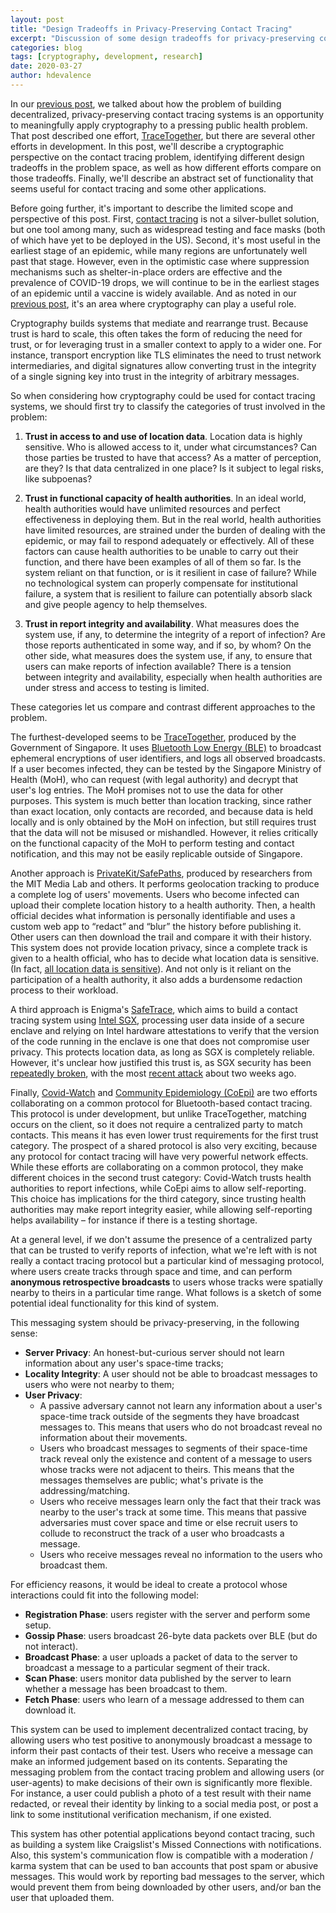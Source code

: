 ```yaml
---
layout: post
title: "Design Tradeoffs in Privacy-Preserving Contact Tracing"
excerpt: "Discussion of some design tradeoffs for privacy-preserving contact tracing protocols."
categories: blog
tags: [cryptography, development, research]
date: 2020-03-27
author: hdevalence
---
```


In our [previous post][post], we talked about how the problem of building
decentralized, privacy-preserving contact tracing systems is an opportunity to
meaningfully apply cryptography to a pressing public health problem.  That post
described one effort, [TraceTogether], but there are several other efforts in
development.  In this post, we'll describe a cryptographic perspective on the
contact tracing problem, identifying different design tradeoffs in the problem
space, as well as how different efforts compare on those tradeoffs.  Finally,
we'll describe an abstract set of functionality that seems useful for contact
tracing and some other applications.

Before going further, it's important to describe the limited scope and
perspective of this post.  First, [contact tracing][tracing-wiki] is not a
silver-bullet solution, but one tool among many, such as widespread testing and
face masks (both of which have yet to be deployed in the US).  Second, it's
most useful in the earliest stage of an epidemic, while many regions are
unfortunately well past that stage.  However, even in the optimistic case where
suppression mechanisms such as shelter-in-place orders are effective and the
prevalence of COVID-19 drops, we will continue to be in the earliest stages of
an epidemic until a vaccine is widely available.  And as noted in our [previous
post][post], it's an area where cryptography can play a useful role.

Cryptography builds systems that mediate and rearrange trust.  Because trust is
hard to scale, this often takes the form of reducing the need for trust, or for
leveraging trust in a smaller context to apply to a wider one.  For instance,
transport encryption like TLS eliminates the need to trust network
intermediaries, and digital signatures allow converting trust in the integrity
of a single signing key into trust in the integrity of arbitrary messages.

So when considering how cryptography could be used for contact tracing systems,
we should first try to classify the categories of trust involved in the problem:

1.  **Trust in access to and use of location data**.  Location data is highly
    sensitive.  Who is allowed access to it, under what circumstances?  Can
those parties be trusted to have that access?  As a matter of perception, are
they?  Is that data centralized in one place?  Is it subject to legal risks,
like subpoenas?

2.  **Trust in functional capacity of health authorities**.  In an ideal world,
    health authorities would have unlimited resources and perfect effectiveness
in deploying them.  But in the real world, health authorities have limited
resources, are strained under the burden of dealing with the epidemic, or may
fail to respond adequately or effectively.  All of these factors can cause
health authorities to be unable to carry out their function, and there have
been examples of all of them so far.  Is the system reliant on that function,
or is it resilient in case of failure?  While no technological system can
properly compensate for institutional failure, a system that is resilient to
failure can potentially absorb slack and give people agency to help themselves.  

3.  **Trust in report integrity and availability**.  What measures does the
    system use, if any, to determine the integrity of a report of infection?
Are those reports authenticated in some way, and if so, by whom?  On the other
side, what measures does the system use, if any, to ensure that users can make
reports of infection available?  There is a tension between integrity and
availability, especially when health authorities are under stress and access to
testing is limited.

These categories let us compare and contrast different approaches to the
problem.  

The furthest-developed seems to be [TraceTogether], produced by the Government
of Singapore.  It uses [Bluetooth Low Energy (BLE)][ble] to broadcast ephemeral
encryptions of user identifiers, and logs all observed broadcasts.  If a user
becomes infected, they can be tested by the Singapore Ministry of Health (MoH),
who can request (with legal authority) and decrypt that user's log entries.
The MoH promises not to use the data for other purposes.  This system is much
better than location tracking, since rather than exact location, only
contacts are recorded, and because data is held locally and is only obtained
by the MoH on infection, but still requires trust that the data will not be
misused or mishandled.  However, it relies critically on the functional
capacity of the MoH to perform testing and contact notification, and this may
not be easily replicable outside of Singapore.

Another approach is [PrivateKit/SafePaths][pk_sp], produced by researchers from
the MIT Media Lab and others.  It performs geolocation tracking to produce a
complete log of users' movements.  Users who become infected can upload their
complete location history to a health authority.  Then, a health official
decides what information is personally identifiable and uses a custom web app
to “redact” and “blur” the history before publishing it.  Other users can then
download the trail and compare it with their history.  This system does not
provide location privacy, since a complete track is given to a health official,
who has to decide what location data is sensitive.  (In fact, [all location
data is sensitive][sensitive]).  And not only is it reliant on the
participation of a health authority, it also adds a burdensome redaction
process to their workload.

A third approach is Enigma's [SafeTrace], which aims to build a contact tracing
system using [Intel SGX][sgx], processing user data inside of a secure enclave
and relying on Intel hardware attestations to verify that the version of the
code running in the enclave is one that does not compromise user privacy.  This
protects location data, as long as SGX is completely reliable.  However, it's
unclear how justified this trust is, as SGX security has been [repeatedly
broken][sgx], with the most [recent attack][0551] about two weeks ago.

Finally, [Covid-Watch] and [Community Epidemiology (CoEpi)][CoEpi] are two
efforts collaborating on a common protocol for Bluetooth-based contact tracing.
This protocol is under development, but unlike TraceTogether, matching occurs
on the client, so it does not require a centralized party to match contacts.
This means it has even lower trust requirements for the first trust category.
The prospect of a shared protocol is also very exciting, because any protocol
for contact tracing will have very powerful network effects.  While these
efforts are collaborating on a common protocol, they make different choices in
the second trust category: Covid-Watch trusts health authorities to report
infections, while CoEpi aims to allow self-reporting.  This choice has
implications for the third category, since trusting health authorities may make
report integrity easier, while allowing self-reporting helps availability – for
instance if there is a testing shortage.

At a general level, if we don't assume the presence of a centralized party that
can be trusted to verify reports of infection, what we're left with is not
really a contact tracing protocol but a particular kind of messaging
protocol, where users create tracks through space and time, and can perform
**anonymous retrospective broadcasts** to users whose tracks were spatially
nearby to theirs in a particular time range.  What follows is a sketch of 
some potential ideal functionality for this kind of system.

This messaging system should be privacy-preserving, in the following sense:

- **Server Privacy**: An honest-but-curious server should not learn information about any user's space-time tracks;
- **Locality Integrity**: A user should not be able to broadcast messages to users who were not nearby to them;
- **User Privacy**: 
  - A passive adversary cannot not learn any information about a user's space-time track outside of the segments they have broadcast messages to. This means that users who do not broadcast reveal no information about their movements.
  - Users who broadcast messages to segments of their space-time track reveal only the existence and content of a message to users whose tracks were not adjacent to theirs.  This means that the messages themselves are public; what's private is the addressing/matching.
  - Users who receive messages learn only the fact that their track was nearby to the user's track at some time. This means that passive adversaries must cover space and time or else recruit users to collude to reconstruct the track of a user who broadcasts a message.
  - Users who receive messages reveal no information to the users who broadcast them.

For efficiency reasons, it would be ideal to create a protocol whose
interactions could fit into the following model:

- **Registration Phase**: users register with the server and perform some setup.
- **Gossip Phase**: users broadcast 26-byte data packets over BLE (but do not interact).
- **Broadcast Phase**: a user uploads a packet of data to the server to broadcast a message to a particular segment of their track.
- **Scan Phase**: users monitor data published by the server to learn whether a message has been broadcast to them.
- **Fetch Phase**: users who learn of a message addressed to them can download it.

This system can be used to implement decentralized contact tracing, by allowing
users who test positive to anonymously broadcast a message to inform their past
contacts of their test.  Users who receive a message can make an informed
judgement based on its contents.  Separating the messaging problem from the
contact tracing problem and allowing users (or user-agents) to make decisions
of their own is significantly more flexible.  For instance, a user could
publish a photo of a test result with their name redacted, or reveal their
identity by linking to a social media post, or post a link to some
institutional verification mechanism, if one existed.

This system has other potential applications beyond contact tracing, such as
building a system like Craigslist's Missed Connections with notifications.
Also, this system's communication flow is compatible with a moderation / karma
system that can be used to ban accounts that post spam or abusive messages.
This would work by reporting bad messages to the server, which would prevent
them from being downloaded by other users, and/or ban the user that uploaded
them.

[post]: https://www.zfnd.org/blog/decentralized-contact-tracing/
[TraceTogether]: https://www.tracetogether.gov.sg/
[tracing-wiki]: https://en.wikipedia.org/wiki/Contact_tracing
[ble]: https://en.wikipedia.org/wiki/Bluetooth_Low_Energy
[pk_sp]: http://safepaths.mit.edu/
[sgx]: https://en.wikipedia.org/wiki/Software_Guard_Extensions#Attacks
[sensitive]: https://techcrunch.com/2019/07/24/researchers-spotlight-the-lie-of-anonymous-data/
[SafeTrace]: https://blog.enigma.co/safetrace-privacy-preserving-contact-tracing-for-covid-19-c5ae8e1afa93
[0551]: https://nvd.nist.gov/vuln/detail/CVE-2020-0551
[Covid-Watch]: https://www.covid-watch.org/
[CoEpi]: https://www.coepi.org/

